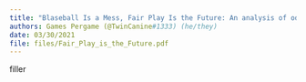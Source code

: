 ```yaml
---
title: "Blaseball Is a Mess, Fair Play Is the Future: An analysis of odds, outcomes, and accuracy in the Peace and Prosperity Era"
authors: Games Pergame (@TwinCanine#1333) (he/they)
date: 03/30/2021
file: files/Fair_Play_is_the_Future.pdf
---
```

filler